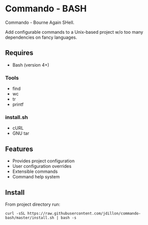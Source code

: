 # Commando - BASH

Commando - Bourne Again SHell.

Add configurable commands to a Unix-based project w/o too many dependencies on fancy languages. 

## Requires

* Bash (version 4+)

### Tools

* find
* wc
* tr
* printf

### install.sh

* cURL
* GNU tar

## Features

* Provides project configuration
* User configuration overrides
* Extensible commands
* Command help system

## Install

From project directory run:

```
curl -sSL https://raw.githubusercontent.com/jdillon/commando-bash/master/install.sh | bash -s
```